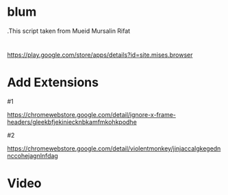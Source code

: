 # blum

.This script taken from Mueid Mursalin Rifat
# 

https://play.google.com/store/apps/details?id=site.mises.browser

# Add Extensions
#1

https://chromewebstore.google.com/detail/ignore-x-frame-headers/gleekbfjekiniecknbkamfmkohkpodhe

#2

https://chromewebstore.google.com/detail/violentmonkey/jinjaccalgkegednnccohejagnlnfdag


# Video 
